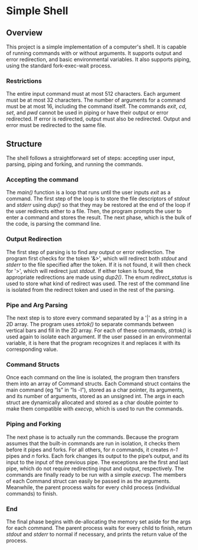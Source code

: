 # Simple Shell

## Overview
This project is a simple implementation of a computer's shell. It is capable of running commands with or without arguments. It supports output and error redirection, and basic environmental variables. It also supports piping, using the standard fork-exec-wait process.

### Restrictions
The entire input command must at most 512 characters.
Each argument must be at most 32 characters.
The number of arguments for a command must be at most 16, including the command itself.
The commands *exit*, *cd*, *set*, and *pwd* cannot be used in piping or have their output or error redirected.
If error is redirected, output must also be redirected.
Output and error must be redirected to the same file.

## Structure
The shell follows a straightforward set of steps: accepting user input, parsing, piping and forking, and running the commands.

### Accepting the command
The *main()* function is a loop that runs until the user inputs *exit* as a command. The first step of the loop is to store the file descriptors of *stdout* and *stderr* using *dup()* so that they may be restored at the end of the loop if the user redirects either to a file. Then, the program prompts the user to enter a command and stores the result. The next phase, which is the bulk of the code, is parsing the command line.

### Output Redirection
The first step of parsing is to find any output or error redirection. The program first checks for the token '&>', which will redirect both *stdout* and *stderr* to the file specified after the token. If it is not found, it will then check for '>', which will redirect just *stdout*. If either token is found, the appropriate redirections are made using *dup2()*. The enum *redirect_status* is used to store what kind of redirect was used. The rest of the command line is isolated from the redirect token and used in the rest of the parsing.

### Pipe and Arg Parsing
The next step is to store every command separated by a '|' as a string in a 2D array. The program uses *strtok()* to separate commands between vertical bars and fill in the 2D array. For each of these commands, *strtok()* is used again to isolate each argument. If the user passed in an environmental variable, it is here that the program recognizes it and replaces it with its corresponding value.

### Command Structs
Once each command on the line is isolated, the program then transfers them into an array of Command structs. Each Command struct contains the main command (eg “ls” in “ls -l”), stored as a char pointer, its arguments, and its number of arguments, stored as an unsigned int. The args in each struct are dynamically allocated and stored as a char double pointer to make them compatible with *execvp*, which is used to run the commands.

### Piping and Forking
The next phase is to actually run the commands. Because the program assumes that the built-in commands are run in isolation, it checks them before it pipes and forks. For all others, for *n* commands, it creates *n-1* pipes and *n* forks. Each fork changes its output to the pipe’s output, and its input to the input of the previous pipe. The exceptions are the first and last pipe, which do not require redirecting input and output, respectively. The commands are finally ready to be run with a simple *execvp*. The members of each Command struct can easily be passed in as the arguments. Meanwhile, the parent process waits for every child process (individual commands) to finish.

### End
The final phase begins with de-allocating the memory set aside for the args for each command. The parent process waits for every child to finish, return *stdout* and *stderr* to normal if necessary, and prints the return value of the process.

